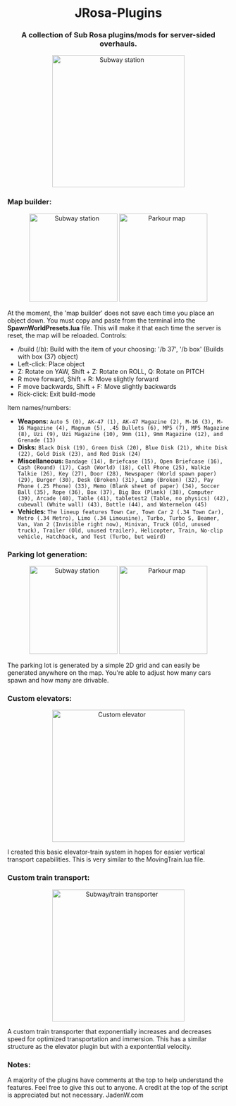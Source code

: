 <h1 align="center">JRosa-Plugins</h1>
<h3 align="center">A collection of Sub Rosa plugins/mods for server-sided overhauls.</h3>
<p align="center">
  <img src="https://github.com/Blueeyesjt1/JRosa-Plugins/assets/59098194/f88037e0-8930-47ce-bb1a-17abf5ce4596" alt="Subway station" height="300">
</p>

<h3>Map builder:</h3>
<p align="center">
<img src="https://github.com/Blueeyesjt1/JRosa-Plugins/assets/59098194/7c29b431-1518-4ea7-8127-dc64ad13fe2b" alt="Subway station" height="200">
<img src="https://github.com/Blueeyesjt1/JRosa-Plugins/assets/59098194/60426334-4404-4ab4-9640-c14171591d5f" alt="Parkour map" height="200">
</p>
At the moment, the 'map builder' does not save each time you place an object down. You must copy and paste from the terminal into the <b>SpawnWorldPresets.lua</b> file. This will make it that each time the server is reset, the map will be reloaded.
Controls:
<ul>
  <li>/build (/b): Build with the item of your choosing: '/b 37', '/b box' (Builds with box (37) object)</li>
  <li>Left-click: Place object</li>
  <li>Z: Rotate on YAW, Shift + Z: Rotate on ROLL, Q: Rotate on PITCH</li>
  <li>R move forward, Shift + R: Move slightly forward</li>
  <li>F move backwards, Shift + F: Move slightly backwards</li>
  <li>Rick-click: Exit build-mode</li>
</ul>

Item names/numbers:
<ul>
  <li><b>Weapons:</b> <code>Auto 5 (0), AK-47 (1), AK-47 Magazine (2), M-16 (3), M-16 Magazine (4), Magnum (5), .45 Bullets (6), MP5 (7), MP5 Magazine (8), Uzi (9), Uzi Magazine (10), 9mm (11), 9mm Magazine (12), and Grenade (13)</code></li>
  <li><b>Disks:</b> <code>Black Disk (19), Green Disk (20), Blue Disk (21), White Disk (22), Gold Disk (23), and Red Disk (24)</code></li>
  <li><b>Miscellaneous:</b> <code>Bandage (14), Briefcase (15), Open Briefcase (16), Cash (Round) (17), Cash (World) (18), Cell Phone (25), Walkie Talkie (26), Key (27), Door (28), Newspaper (World spawn paper) (29), Burger (30), Desk (Broken) (31), Lamp (Broken) (32), Pay Phone (.25 Phone) (33), Memo (Blank sheet of paper) (34), Soccer Ball (35), Rope (36), Box (37), Big Box (Plank) (38), Computer (39), Arcade (40), Table (41), tabletest2 (Table, no physics) (42), cubewall (White wall) (43), Bottle (44), and Watermelon (45)</code></li>
  <li><b>Vehicles:</b> <code>The lineup features Town Car, Town Car 2 (.34 Town Car), Metro (.34 Metro), Limo (.34 Limousine), Turbo, Turbo S, Beamer, Van, Van 2 (Invisible right now), Minivan, Truck (Old, unused truck), Trailer (Old, unused trailer), Helicopter, Train, No-clip vehicle, Hatchback, and Test (Turbo, but weird)</code></li>
</ul>

<h3>Parking lot generation:</h3>
<p align="center">
<img src="https://github.com/Blueeyesjt1/JRosa-Plugins/assets/59098194/bedc15f3-4742-4ef8-adc1-bdcaeec8088e" alt="Subway station" height="200">
<img src="https://github.com/Blueeyesjt1/JRosa-Plugins/assets/59098194/14ebf3e6-6f72-4445-99ea-1d6514e8db41" alt="Parkour map" height="200">
</p>
The parking lot is generated by a simple 2D grid and can easily be generated anywhere on the map. You're able to adjust how many cars spawn and how many are drivable.

<h3>Custom elevators:</h3>
<p align="center">
<img src="https://github.com/Blueeyesjt1/JRosa-Plugins/assets/59098194/54af9384-5782-42a3-b579-14a49d748958" alt="Custom elevator" height="300">
</p>
I created this basic elevator-train system in hopes for easier vertical transport capabilities. This is very similar to the MovingTrain.lua file.

<h3>Custom train transport:</h3>
<p align="center">
<img src="https://github.com/Blueeyesjt1/JRosa-Plugins/assets/59098194/cd754f24-31f7-4639-bb25-58ef47cbf847" alt="Subway/train transporter" height="300">
</p>
A custom train transporter that exponentially increases and decreases speed for optimized transportation and immersion. 
This has a similar structure as the elevator plugin but with a expontential velocity.

<h3>Notes:</h3>
A majority of the plugins have comments at the top to help understand the features.
Feel free to give this out to anyone. A credit at the top of the script is appreciated but not necessary.
JadenW.com
